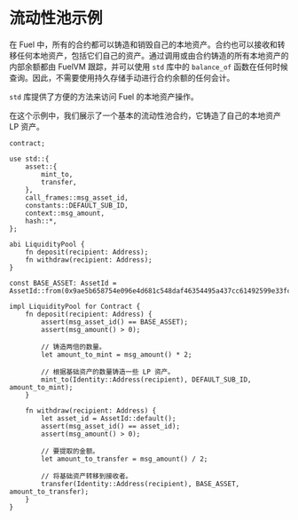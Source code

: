 # 流动性池示例

在 Fuel 中，所有的合约都可以铸造和销毁自己的本地资产。合约也可以接收和转移任何本地资产，包括它们自己的资产。通过调用或由合约铸造的所有本地资产的内部余额都由 FuelVM 跟踪，并可以使用 `std` 库中的 `balance_of` 函数在任何时候查询。因此，不需要使用持久存储手动进行合约余额的任何会计。

`std` 库提供了方便的方法来访问 Fuel 的本地资产操作。

在这个示例中，我们展示了一个基本的流动性池合约，它铸造了自己的本地资产 LP 资产。

```sway
contract;

use std::{
    asset::{
        mint_to,
        transfer,
    },
    call_frames::msg_asset_id,
    constants::DEFAULT_SUB_ID,
    context::msg_amount,
    hash::*,
};

abi LiquidityPool {
    fn deposit(recipient: Address);
    fn withdraw(recipient: Address);
}

const BASE_ASSET: AssetId = AssetId::from(0x9ae5b658754e096e4d681c548daf46354495a437cc61492599e33fc64dcdc30c);

impl LiquidityPool for Contract {
    fn deposit(recipient: Address) {
        assert(msg_asset_id() == BASE_ASSET);
        assert(msg_amount() > 0);

        // 铸造两倍的数量。
        let amount_to_mint = msg_amount() * 2;

        // 根据基础资产的数量铸造一些 LP 资产。
        mint_to(Identity::Address(recipient), DEFAULT_SUB_ID, amount_to_mint);
    }

    fn withdraw(recipient: Address) {
        let asset_id = AssetId::default();
        assert(msg_asset_id() == asset_id);
        assert(msg_amount() > 0);

        // 要提取的金额。
        let amount_to_transfer = msg_amount() / 2;

        // 将基础资产转移到接收者。
        transfer(Identity::Address(recipient), BASE_ASSET, amount_to_transfer);
    }
}
```